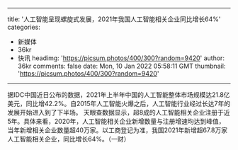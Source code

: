 
---
title: '人工智能呈现螺旋式发展，2021年我国人工智能相关企业同比增长64%'
categories: 
 - 新媒体
 - 36kr
 - 快讯
headimg: 'https://picsum.photos/400/300?random=9420'
author: 36kr
comments: false
date: Mon, 10 Jan 2022 05:58:11 GMT
thumbnail: 'https://picsum.photos/400/300?random=9420'
---

<div>   
据IDC中国近日公布的数据，2021年上半年中国的人工智能整体市场规模达21.8亿美元，同比增42.2%。自2015年人工智能火爆之后，人工智能行业经过长达7年的发展开始进入到了下半场。 天眼查数据显示，超8成的人工智能相关企业注册于近5年。具体来看，2020年，人工智能相关企业新增数量与注册增速均达到峰值，当年新增相关企业数量超40万家。以工商登记为准，我国2021年新增超67.8万家人工智能相关企业，同比增长64%。（一财）  
</div>
            